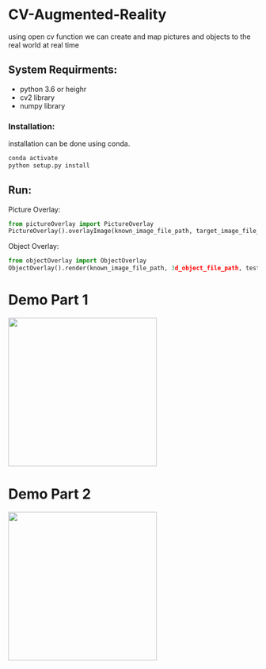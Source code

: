 # CV-Augmented-Reality
using open cv function we can create and map pictures and objects to the real world at real time

## System Requirments:
- python 3.6 or heighr
- cv2 library
- numpy library

### Installation:
installation can be done using conda.

```cmd
conda activate
python setup.py install
```

## Run:
Picture Overlay:

```python
from pictureOverlay import PictureOverlay
PictureOverlay().overlayImage(known_image_file_path, target_image_file_path, test_video_file_path, videoOutput)
```    

Object Overlay:
```python
from objectOverlay import ObjectOverlay
ObjectOverlay().render(known_image_file_path, 3d_object_file_path, test_video_file_path, calibration_video_file_path, videoOutput)
```

# Demo Part 1
<img src="demo/picture overlay demo.gif" height="300">

# Demo Part 2
<img src="demo/3d model rendering demo.gif" height="300">
